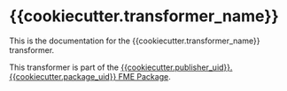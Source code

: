 # {{cookiecutter.transformer_name}}

This is the documentation for the
{{cookiecutter.transformer_name}} transformer.

This transformer is part of the
[{{cookiecutter.publisher_uid}}.{{cookiecutter.package_uid}} FME Package]({{cookiecutter.fme_hub_url}}).

